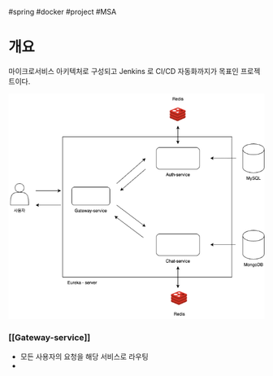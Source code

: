 #spring #docker #project #MSA 

# 개요
마이크로서비스 아키텍처로 구성되고 Jenkins 로 CI/CD 자동화까지가 목표인 프로젝트이다.


![사진](./image/struc.png)

### [[Gateway-service]]
- 모든 사용자의 요청을 해당 서비스로 라우팅
- 